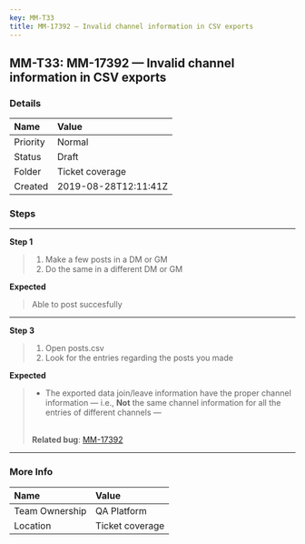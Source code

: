 ```yaml
---
key: MM-T33
title: MM-17392 — Invalid channel information in CSV exports
---
```


## MM-T33: MM-17392 — Invalid channel information in CSV exports

### Details

| Name     | Value                |
| :------- | :------------------- |
| Priority | Normal               |
| Status   | Draft                |
| Folder   | Ticket coverage      |
| Created  | 2019-08-28T12:11:41Z |

### Steps

<hr/>

**Step 1**

> <article><ol><li>Make a few posts in a DM or GM</li><li>Do the same in a different DM or GM</li></ol></article>

**Expected**

> <article>Able to post succesfully</article>

<hr/>

**Step 3**

> <article><ol><li>Open posts.csv</li><li>Look for the entries regarding the posts you made&nbsp;</li></ol></article>

**Expected**

> <article><ul><li>The exported data join/leave information have the proper channel information — i.e., <strong>Not</strong> the same channel information for all the entries of different channels —</li></ul><br><strong>Related bug</strong>: <a href="https://mattermost.atlassian.net/browse/MM-17392" rel="noopener noreferrer" target="_blank">MM-17392</a></article>

<hr/>

### More Info

| Name           | Value           |
| :------------- | :-------------- |
| Team Ownership | QA Platform     |
| Location       | Ticket coverage |
